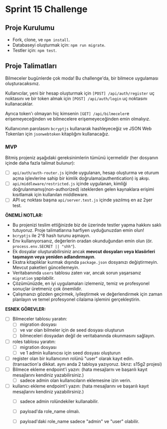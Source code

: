 # Sprint 15 Challenge


## Proje Kurulumu

- Fork, clone, ve `npm install`.
- Databaseyi oluşturmak için: `npm run migrate`.
- Testler için: `npm test`.

## Proje Talimatları

Bilmeceler bugünlerde çok moda! Bu challenge'da, bir bilmece uygulaması oluşturacaksınız.

Kullanıcılar, yeni bir hesap oluşturmak için `[POST] /api/auth/register` uç noktasını ve bir token almak için `[POST] /api/auth/login` uç noktasını kullanacaklar.

Ayrıca token'ı olmayan hiç kimsenin `[GET] /api/bilmeceler`e erişemeyeceğinden ve bilmecelere erişemeyeceğinden emin olmalıyız.

Kullanıcının parolasını `bcryptjs` kullanarak hashleyeceğiz ve JSON Web Tokenları için `jsonwebtoken` kitaplığını kullanacağız.

### MVP

Bitmiş projeniz aşağıdaki gereksinimlerin tümünü içermelidir (her dosyanın içinde daha fazla talimat bulunur):

- [ ] `api/auth/auth-router.js` içinde uygulanan, hesap oluşturma ve oturum açma işlevlerine sahip bir kimlik doğrulama(authentication) iş akışı.
- [ ] `api/middleware/restricted.js` içinde uygulanan, kimliği doğrulanmamış(non-authorized) isteklerden gelen kaynaklara erişimi kısıtlamak için kullanılan middleware.
- [ ] API uç noktası başına `api/server.test.js` içinde yazılmış en az 2şer test.

**ÖNEMLİ NOTLAR:**

- Bu projenizi teslim ettiğinizde biz de üzerinde testler yapma hakkını saklı tutuyoruz. Proje talimatlarına harfiyen uyduğunuzdan emin olun!
- `bcryptjs` ile 2^8 hash turunu aşmayın.
- Env kullanıyorsanız, değerlerin oradan okunduğundan emin olun (ör. `process.env.SECRET || "shh"`).
- Ek dosyalar oluşturabilirsiniz ancak **mevcut dosyaları veya klasörleri taşımayın veya yeniden adlandırmayın**.
- Ekstra kitaplıklar kurmak dışında `package.json` dosyanızı değiştirmeyin. Mevcut paketleri güncellemeyin.
- Veritabanında `users` tablosu zaten var, ancak sorun yaşarsanız `migration` yapılabilir.
- Çözümünüzde, en iyi uygulamaları izlemeniz, temiz ve profesyonel sonuçlar üretmeniz çok önemlidir.
- Çalışmanızı gözden geçirmek, iyileştirmek ve değerlendirmek için zaman planlayın ve temel profesyonel cilalama işlemini gerçekleştirin.

**ESNEK GÖREVLER:**

- [ ] Bilmeceler tablosu yaratın:
     - [ ] migration dosyası 
     - [ ] ve var olan bilmeler için de seed dosyası oluşturun
     - [ ] bilmeceleri dosyadan değil de veritabanında okunmasını sağlayın.
- [ ] roles tablosu yaratın:
     - [ ] migration dosyası 
     - [ ] ve 1 admin kullanıcısı için seed dosyası oluşturun
- [ ] register olan bir kullanıcının rolünü "user" olarak kayıt edin. (transaction'a dikkat. aynı anda 2 tabloya yazıyoruz. bknz: s15g2 projesi)
- [ ] Bilmece ekleme endpoint'i yazın: (hata mesajlarnı ve başarılı kayıt mesajlarını kendiniz yazabilirsiniz.)
    - [ ] sadece admin olan kullanıcıların eklemesine izin verin. 
- [ ] kullanıcı ekleme endpoint'i yazın: (hata mesajlarını ve başarılı kayıt mesajlarını kendiniz yazabilirsiniz.)
     - [ ] sadece admin rolündekiler kullanabilir.
     - [ ] payload'da role_name olmalı.
     - [ ] payload'daki role_name sadece "admin" ve "user" olabilir.






